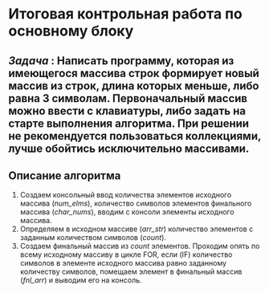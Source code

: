 # Итоговая контрольная работа по основному блоку
## _Задача_ : Написать программу, которая из имеющегося массива строк формирует новый массив из строк, длина которых меньше, либо равна 3 символам. Первоначальный массив можно ввести с клавиатуры, либо задать на старте выполнения алгоритма. При решении не рекомендуется пользоваться коллекциями, лучше обойтись исключительно массивами.

  Описание алгоритма
-----------------
1. Создаем консольный ввод количества элементов исходного массива (_num_elms_), количество символов элементов финального массива (_char_nums_), вводим с консоли элементы исходного массива.
2. Определяем в исходном массиве (_arr_str_) количество элементов с заданным количеством символов (_count_).
3. Создаем финальный массив из _count_ элементов. Проходим опять по всему исходному массиву в цикле FOR, если (IF) количество символов в элементе исходного массива равно заданному количеству символов, помещаем элемент в финальный массив (_fnl_arr_) и выводим его на консоль. 
